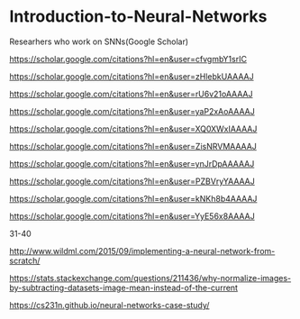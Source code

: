 # Introduction-to-Neural-Networks

Researhers who work on SNNs(Google Scholar)

https://scholar.google.com/citations?hl=en&user=cfvgmbY1srIC

https://scholar.google.com/citations?hl=en&user=zHlebkUAAAAJ

https://scholar.google.com/citations?hl=en&user=rU6v21oAAAAJ

https://scholar.google.com/citations?hl=en&user=yaP2xAoAAAAJ

https://scholar.google.com/citations?hl=en&user=XQ0XWxIAAAAJ

https://scholar.google.com/citations?hl=en&user=ZisNRVMAAAAJ

https://scholar.google.com/citations?hl=en&user=ynJrDpAAAAAJ

https://scholar.google.com/citations?hl=en&user=PZBVryYAAAAJ

https://scholar.google.com/citations?hl=en&user=kNKh8b4AAAAJ

https://scholar.google.com/citations?hl=en&user=YyE56x8AAAAJ

31-40

http://www.wildml.com/2015/09/implementing-a-neural-network-from-scratch/

https://stats.stackexchange.com/questions/211436/why-normalize-images-by-subtracting-datasets-image-mean-instead-of-the-current

https://cs231n.github.io/neural-networks-case-study/


